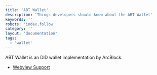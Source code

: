 ```yaml
---
title: 'ABT Wallet'
description: 'Things developers should know about the ABT Wallet'
keywords: ''
robots: 'index,follow'
category: ''
layout: 'documentation'
tags:
  - 'wallet'
---
```


ABT Wallet is an DID wallet implementation by ArcBlock.

- [Webview Support](./webview)
